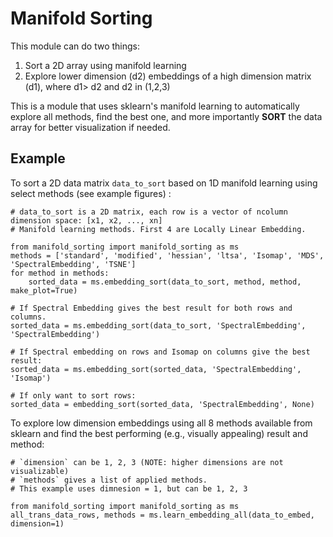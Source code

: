 # Manifold Sorting
This module can do two things:
1. Sort a 2D array using manifold learning
2. Explore lower dimension (d2) embeddings of a high dimension matrix (d1), where d1> d2 and d2 in (1,2,3)

This is a module that uses sklearn's manifold learning to automatically explore all methods,
find the best one, and more importantly **SORT** the data array for better visualization if needed.

## Example
To sort a 2D data matrix `data_to_sort`  based on 1D manifold learning using select methods (see example figures) :

    # data_to_sort is a 2D matrix, each row is a vector of ncolumn dimension space: [x1, x2, ..., xn]
    # Manifold learning methods. First 4 are Locally Linear Embedding.

    from manifold_sorting import manifold_sorting as ms
    methods = ['standard', 'modified', 'hessian', 'ltsa', 'Isomap', 'MDS', 'SpectralEmbedding', 'TSNE']
    for method in methods:
        sorted_data = ms.embedding_sort(data_to_sort, method, method, make_plot=True)

    # If Spectral Embedding gives the best result for both rows and columns.
    sorted_data = ms.embedding_sort(data_to_sort, 'SpectralEmbedding', 'SpectralEmbedding')

    # If Spectral embedding on rows and Isomap on columns give the best result:
    sorted_data = ms.embedding_sort(sorted_data, 'SpectralEmbedding', 'Isomap')

    # If only want to sort rows:
    sorted_data = embedding_sort(sorted_data, 'SpectralEmbedding', None)


To explore low dimension embeddings using all 8 methods available from sklearn and find the best performing (e.g., visually appealing) result and method:

    # `dimension` can be 1, 2, 3 (NOTE: higher dimensions are not visualizable)
    # `methods` gives a list of applied methods.
    # This example uses dimnesion = 1, but can be 1, 2, 3
    
    from manifold_sorting import manifold_sorting as ms
    all_trans_data_rows, methods = ms.learn_embedding_all(data_to_embed, dimension=1)

    
